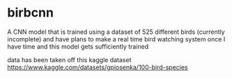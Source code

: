# birbcnn
A CNN model that is trained using a dataset of 525 different birds (currently incomplete) and have plans to make a real time bird watching system once I have time and this model gets sufficiently trained

data has been taken off this kaggle dataset
https://www.kaggle.com/datasets/gpiosenka/100-bird-species
